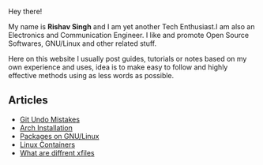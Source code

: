 Hey there!

My name is **Rishav Singh** and I am yet another Tech Enthusiast.I am also an Electronics and Communication Engineer. 
I like and promote Open Source Softwares, GNU/Linux and other related stuff.

Here on this website I usually post guides, tutorials or notes based on my own experience and uses, 
idea is to make easy to follow and highly effective methods using as less words as possible.

## Articles

- [Git Undo Mistakes](git_undo_mistakes.html)
- [Arch Installation](Arch_Installation.html)
- [Packages on GNU/Linux](packages.html)
- [Linux Containers](Linux_Containers.html)
- [What are diffrent xfiles](xfiles.html)

